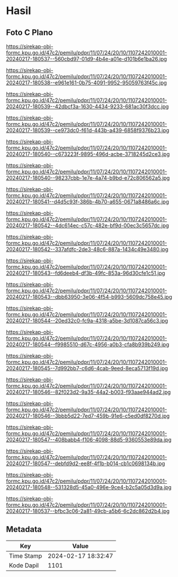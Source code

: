 # Hasil

## Foto C Plano

https://sirekap-obj-formc.kpu.go.id/47c2/pemilu/pdpr/11/07/24/20/10/1107242010001-20240217-180537--560cbd97-01d9-4b4e-a01e-d101b6e1ba26.jpg

https://sirekap-obj-formc.kpu.go.id/47c2/pemilu/pdpr/11/07/24/20/10/1107242010001-20240217-180538--e961e161-0b75-4091-9952-95059763f45c.jpg

https://sirekap-obj-formc.kpu.go.id/47c2/pemilu/pdpr/11/07/24/20/10/1107242010001-20240217-180539--42dbcf3a-1630-4434-9233-681ac30f3dcc.jpg

https://sirekap-obj-formc.kpu.go.id/47c2/pemilu/pdpr/11/07/24/20/10/1107242010001-20240217-180539--ce973dc0-f61d-443b-a439-6858f9376b23.jpg

https://sirekap-obj-formc.kpu.go.id/47c2/pemilu/pdpr/11/07/24/20/10/1107242010001-20240217-180540--c673223f-9895-496d-acbe-3718245d2ce3.jpg

https://sirekap-obj-formc.kpu.go.id/47c2/pemilu/pdpr/11/07/24/20/10/1107242010001-20240217-180540--98237cbb-1e7e-4a74-b9bd-e72c806562a5.jpg

https://sirekap-obj-formc.kpu.go.id/47c2/pemilu/pdpr/11/07/24/20/10/1107242010001-20240217-180541--d4d5c93f-386b-4b70-a655-0671a8486a6c.jpg

https://sirekap-obj-formc.kpu.go.id/47c2/pemilu/pdpr/11/07/24/20/10/1107242010001-20240217-180542--4dc614ec-c57c-482e-bf9d-00ec3c5657dc.jpg

https://sirekap-obj-formc.kpu.go.id/47c2/pemilu/pdpr/11/07/24/20/10/1107242010001-20240217-180542--337afdfc-2de3-48c6-887a-1434c49e3480.jpg

https://sirekap-obj-formc.kpu.go.id/47c2/pemilu/pdpr/11/07/24/20/10/1107242010001-20240217-180543--fd6deeb4-df3b-49fc-853a-96d30cfe1c51.jpg

https://sirekap-obj-formc.kpu.go.id/47c2/pemilu/pdpr/11/07/24/20/10/1107242010001-20240217-180543--dbb63950-3e06-4f54-b993-5609dc758e45.jpg

https://sirekap-obj-formc.kpu.go.id/47c2/pemilu/pdpr/11/07/24/20/10/1107242010001-20240217-180544--20ed32c0-fc9a-4318-a5be-3d1087ca56c3.jpg

https://sirekap-obj-formc.kpu.go.id/47c2/pemilu/pdpr/11/07/24/20/10/1107242010001-20240217-180544--f9985510-d67c-4956-a0b3-cfa8b939b249.jpg

https://sirekap-obj-formc.kpu.go.id/47c2/pemilu/pdpr/11/07/24/20/10/1107242010001-20240217-180545--7d992bb7-c6d6-4cab-9eed-8eca5713f19d.jpg

https://sirekap-obj-formc.kpu.go.id/47c2/pemilu/pdpr/11/07/24/20/10/1107242010001-20240217-180546--82f023d2-9a35-44a2-b003-f93aae944ad2.jpg

https://sirekap-obj-formc.kpu.go.id/47c2/pemilu/pdpr/11/07/24/20/10/1107242010001-20240217-180546--3bbb5d22-7ed7-459b-91e6-c5ed0df8270d.jpg

https://sirekap-obj-formc.kpu.go.id/47c2/pemilu/pdpr/11/07/24/20/10/1107242010001-20240217-180547--408babb4-f106-4098-88d5-9360553e89da.jpg

https://sirekap-obj-formc.kpu.go.id/47c2/pemilu/pdpr/11/07/24/20/10/1107242010001-20240217-180547--debfd9d2-ee8f-4f1b-b014-cb1c0698134b.jpg

https://sirekap-obj-formc.kpu.go.id/47c2/pemilu/pdpr/11/07/24/20/10/1107242010001-20240217-180548--531328d5-45a0-496e-9ce4-b2c5a05d3d9a.jpg

https://sirekap-obj-formc.kpu.go.id/47c2/pemilu/pdpr/11/07/24/20/10/1107242010001-20240217-180537--bfbc3c06-2a81-49cb-a5b6-6c2dc862d2b4.jpg


## Metadata

| Key        | Value               |
| ---------- | ------------------- |
| Time Stamp | 2024-02-17 18:32:47 |
| Kode Dapil | 1101                |



